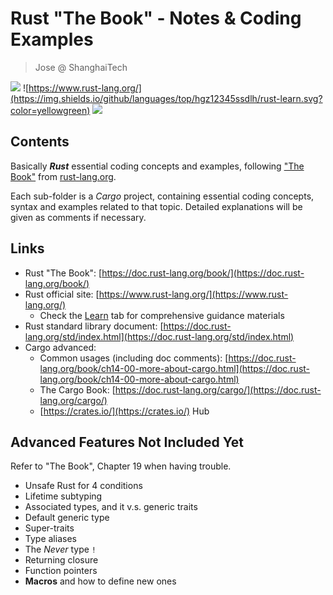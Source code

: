 # Rust "The Book" - Notes & Coding Examples

> Jose @ ShanghaiTech


![](https://img.shields.io/github/languages/count/hgz12345ssdlh/rust-learn.svg?color=blueviolet)
![https://www.rust-lang.org/](https://img.shields.io/github/languages/top/hgz12345ssdlh/rust-learn.svg?color=yellowgreen)
![](https://img.shields.io/github/languages/code-size/hgz12345ssdlh/rust-learn.svg)

## Contents

Basically ***Rust*** essential coding concepts and examples, following ["The Book"](https://doc.rust-lang.org/book/) from [rust-lang.org](https://www.rust-lang.org/).

Each sub-folder is a *Cargo* project, containing essential coding concepts, syntax and examples related to that topic. Detailed explanations will be given as comments if necessary.


## Links

- Rust "The Book": [https://doc.rust-lang.org/book/](https://doc.rust-lang.org/book/)
- Rust official site: [https://www.rust-lang.org/](https://www.rust-lang.org/)
    - Check the [Learn](https://www.rust-lang.org/learn) tab for comprehensive guidance materials
- Rust standard library document: [https://doc.rust-lang.org/std/index.html](https://doc.rust-lang.org/std/index.html)
- Cargo advanced:
    - Common usages (including doc comments): [https://doc.rust-lang.org/book/ch14-00-more-about-cargo.html](https://doc.rust-lang.org/book/ch14-00-more-about-cargo.html)
    - The Cargo Book: [https://doc.rust-lang.org/cargo/](https://doc.rust-lang.org/cargo/)
    - [https://crates.io/](https://crates.io/) Hub


## Advanced Features Not Included Yet

Refer to "The Book", Chapter 19 when having trouble.

- Unsafe Rust for 4 conditions
- Lifetime subtyping
- Associated types, and it v.s. generic traits
- Default generic type
- Super-traits
- Type aliases
- The *Never* type `!`
- Returning closure
- Function pointers
- **Macros** and how to define new ones
